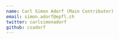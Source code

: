 ```yaml
---
name: Carl Simon Adorf (Main Contributor)
email: simon.adorf@epfl.ch
twitter: carlsimonadorf
github: csadorf
---
```

